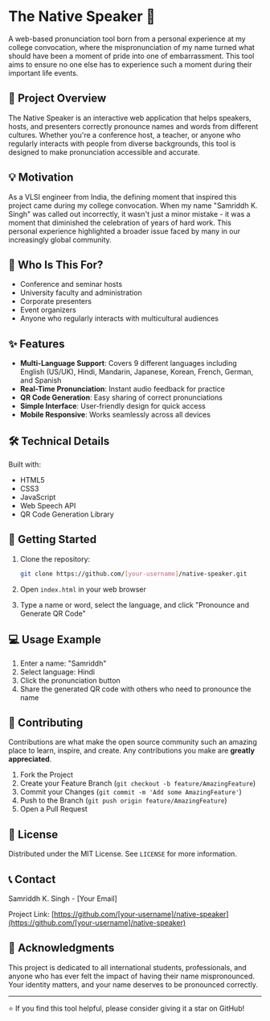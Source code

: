# The Native Speaker 🎯

A web-based pronunciation tool born from a personal experience at my college convocation, where the mispronunciation of my name turned what should have been a moment of pride into one of embarrassment. This tool aims to ensure no one else has to experience such a moment during their important life events.

## 🌟 Project Overview

The Native Speaker is an interactive web application that helps speakers, hosts, and presenters correctly pronounce names and words from different cultures. Whether you're a conference host, a teacher, or anyone who regularly interacts with people from diverse backgrounds, this tool is designed to make pronunciation accessible and accurate.

## 💡 Motivation

As a VLSI engineer from India, the defining moment that inspired this project came during my college convocation. When my name "Samriddh K. Singh" was called out incorrectly, it wasn't just a minor mistake - it was a moment that diminished the celebration of years of hard work. This personal experience highlighted a broader issue faced by many in our increasingly global community.

## 🎯 Who Is This For?

- Conference and seminar hosts
- University faculty and administration
- Corporate presenters
- Event organizers
- Anyone who regularly interacts with multicultural audiences

## ✨ Features

- **Multi-Language Support**: Covers 9 different languages including English (US/UK), Hindi, Mandarin, Japanese, Korean, French, German, and Spanish
- **Real-Time Pronunciation**: Instant audio feedback for practice
- **QR Code Generation**: Easy sharing of correct pronunciations
- **Simple Interface**: User-friendly design for quick access
- **Mobile Responsive**: Works seamlessly across all devices

## 🛠️ Technical Details

Built with:
- HTML5
- CSS3
- JavaScript
- Web Speech API
- QR Code Generation Library

## 🚀 Getting Started

1. Clone the repository:
   ```bash
   git clone https://github.com/[your-username]/native-speaker.git
   ```

2. Open `index.html` in your web browser

3. Type a name or word, select the language, and click "Pronounce and Generate QR Code"

## 💻 Usage Example

1. Enter a name: "Samriddh"
2. Select language: Hindi
3. Click the pronunciation button
4. Share the generated QR code with others who need to pronounce the name

## 🤝 Contributing

Contributions are what make the open source community such an amazing place to learn, inspire, and create. Any contributions you make are **greatly appreciated**.

1. Fork the Project
2. Create your Feature Branch (`git checkout -b feature/AmazingFeature`)
3. Commit your Changes (`git commit -m 'Add some AmazingFeature'`)
4. Push to the Branch (`git push origin feature/AmazingFeature`)
5. Open a Pull Request

## 📝 License

Distributed under the MIT License. See `LICENSE` for more information.

## 📞 Contact

Samriddh K. Singh - [Your Email]

Project Link: [https://github.com/[your-username]/native-speaker](https://github.com/[your-username]/native-speaker)

## 🙏 Acknowledgments

This project is dedicated to all international students, professionals, and anyone who has ever felt the impact of having their name mispronounced. Your identity matters, and your name deserves to be pronounced correctly.

---

⭐️ If you find this tool helpful, please consider giving it a star on GitHub!
